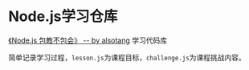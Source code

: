 # Node.js学习仓库

[《Node.js 包教不包会》 -- by alsotang](https://github.com/alsotang/node-lessons) 学习代码库

简单记录学习过程，`lesson.js`为课程目标，`challenge.js`为课程挑战内容。


